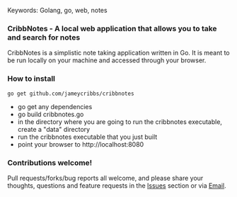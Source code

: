 Keywords: Golang, go, web, notes

### CribbNotes - A local web application that allows you to take and search for notes

CribbNotes is a simplistic note taking application written in Go.  It is meant to be run locally on your machine and accessed through your browser.

### How to install

~~~
go get github.com/jameycribbs/cribbnotes
~~~

- go get any dependencies
- go build cribbnotes.go
- in the directory where you are going to run the cribbnotes executable, create a "data" directory
- run the cribbnotes executable that you just built
- point your browser to http://localhost:8080


### Contributions welcome!

Pull requests/forks/bug reports all welcome, and please share your thoughts, questions and feature requests in the [Issues] section or via [Email].

[Email]: mailto:jamey.cribbs@gmail.com
[Issues]: https://github.com/jameycribbs/cribbnotes/issues

